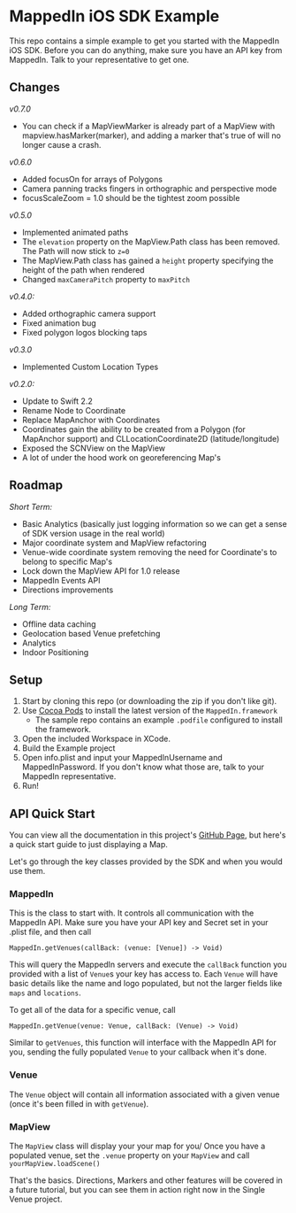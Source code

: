 # MappedIn iOS SDK Example

This repo contains a simple example to get you started with the MappedIn iOS SDK. Before you can do anything, make sure you have an API key from MappedIn. Talk to your representative to get one.

## Changes

*v0.7.0*

* You can check if a MapViewMarker is already part of a MapView with mapview.hasMarker(marker), and adding a marker that's true of will no longer cause a crash.


*v0.6.0*

* Added focusOn for arrays of Polygons
* Camera panning tracks fingers in orthographic and perspective mode
* focusScaleZoom = 1.0 should be the tightest zoom possible

*v0.5.0*

* Implemented animated paths
* The `elevation` property on the MapView.Path class has been removed. The Path will now stick to `z=0`
* The MapView.Path class has gained a `height` property specifying the height of the path when rendered
* Changed `maxCameraPitch` property to `maxPitch`

*v0.4.0:*

* Added orthographic camera support
* Fixed animation bug
* Fixed polygon logos blocking taps

*v0.3.0*

* Implemented Custom Location Types

*v0.2.0:*

* Update to Swift 2.2
* Rename Node to Coordinate
* Replace MapAnchor with Coordinates
* Coordinates gain the ability to be created from a Polygon (for MapAnchor support) and CLLocationCoordinate2D (latitude/longitude)
* Exposed the SCNView on the MapView
* A lot of under the hood work on georeferencing Map's

## Roadmap
*Short Term:*

* Basic Analytics (basically just logging information so we can get a sense of SDK version usage in the real world)
* Major coordinate system and MapView refactoring
* Venue-wide coordinate system removing the need for Coordinate's to belong to specific Map's
* Lock down the MapView API for 1.0 release
* MappedIn Events API
* Directions improvements

*Long Term:*

* Offline data caching
* Geolocation based Venue prefetching
* Analytics
* Indoor Positioning

## Setup
1. Start by cloning this repo (or downloading the zip if you don't like git). 
2. Use [Cocoa Pods](https://cocoapods.org/) to install the latest version of the `MappedIn.framework`
   * The sample repo contains an example `.podfile` configured to install the framework.
3. Open the included Workspace in XCode. 
4. Build the Example project
5. Open info.plist and input your MappedInUsername and MappedInPassword. If you don't know what those are, talk to your MappedIn representative.
6. Run!

## API Quick Start
You can view all the documentation in this project's [GitHub Page](http://mappedin.github.io/ios/), but here's a quick start guide to just displaying a Map.

Let's go through the key classes provided by the SDK and when you would use them.

### MappedIn
This is the class to start with. It controls all communication with the MappedIn API. Make sure you have your API key and Secret set in your .plist file, and then call 

```MappedIn.getVenues(callBack: (venue: [Venue]) -> Void)```

This will query the MappedIn servers and execute the `callBack` function you provided with a list of `Venue`s your key has access to. Each `Venue` will have basic details like the name and logo populated, but not the larger fields like `maps` and `locations`.

To get all of the data for a specific venue, call

```MappedIn.getVenue(venue: Venue, callBack: (Venue) -> Void)```

Similar to `getVenues`, this function will interface with the MappedIn API for you, sending the fully populated `Venue` to your callback when it's done.

### Venue
The `Venue` object will contain all information associated with a given venue (once it's been filled in with `getVenue`).

### MapView
The `MapView` class will display your your map for you/ Once you have a populated venue, set the `.venue` property on your `MapView` and call `yourMapView.loadScene()`

That's the basics. Directions, Markers and other features will be covered in a future tutorial, but you can see them in action right now in the Single Venue project.
